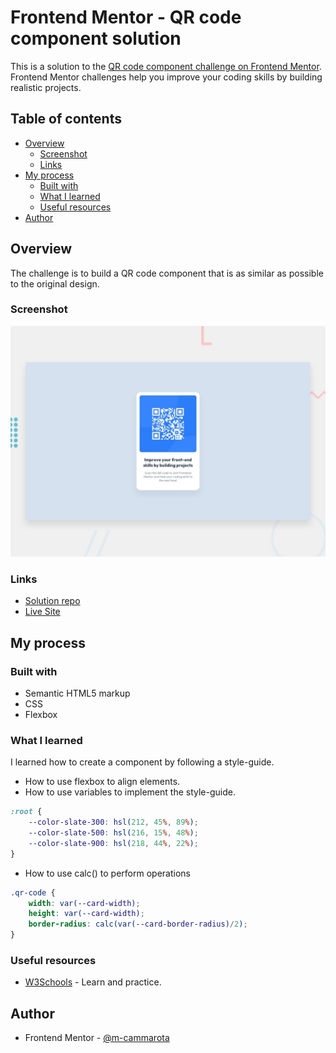 # Frontend Mentor - QR code component solution

This is a solution to the [QR code component challenge on Frontend Mentor](https://www.frontendmentor.io/challenges/qr-code-component-iux_sIO_H). Frontend Mentor challenges help you improve your coding skills by building realistic projects. 

## Table of contents

- [Overview](#overview)
  - [Screenshot](#screenshot)
  - [Links](#links)
- [My process](#my-process)
  - [Built with](#built-with)
  - [What I learned](#what-i-learned)
  - [Useful resources](#useful-resources)
- [Author](#author)

## Overview

The challenge is to build a QR code component that is as similar as possible to the original design.

### Screenshot

![Design](./preview.jpg)

### Links

- [Solution repo](https://github.com/m-cammarota/qr-code-component/)
- [Live Site](https://m-cammarota.github.io/qr-code-component/)

## My process

### Built with

- Semantic HTML5 markup
- CSS 
- Flexbox

### What I learned

I learned how to create a component by following a style-guide.

- How to use flexbox to align elements.
- How to use variables to implement the style-guide.
```css
:root {
    --color-slate-300: hsl(212, 45%, 89%);
    --color-slate-500: hsl(216, 15%, 48%);
    --color-slate-900: hsl(218, 44%, 22%);
}
```
- How to use calc() to perform operations
```css
.qr-code {
    width: var(--card-width);
    height: var(--card-width);
    border-radius: calc(var(--card-border-radius)/2);
}
```

### Useful resources
- [W3Schools](https://www.w3schools.com/css/default.asp) - Learn and practice.

## Author

- Frontend Mentor - [@m-cammarota](https://www.frontendmentor.io/profile/m-cammarota)

